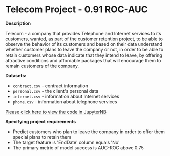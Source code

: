 # Telecom Project - 0.91 ROC-AUC

**Description**

Telecom - a company that provides Telephone and Internet services to its customers, wanted, as part of the customer retention project, to be able to observe the behavior of its customers and based on their data understand whether customer plans to leave the company or not, in order to be able to retain customers whose data indicate that they intend to leave, by offering attractive conditions and affordable packages that will encourage them to remain customers of the company.

**Datasets:**
- `contract.csv` - contract information
- `personal.csv` - the client's personal data
- `internet.csv` - information about Internet services
- `phone.csv` - information about telephone services

[Please click here to view the code in JupyterNB](https://nbviewer.org/github/estherwein/DS_projects/blob/main/Projects/0.91-RocAuc_TelecomProject/Telecom%20company%20-%20code.ipynb)


**Specifying project requirements**
* Predict customers who plan to leave the company in order to offer them special plans to retain them
* The target feature is 'EndDate' column equals 'No'
* The primary metric of model success is AUC-ROC above 0.75



